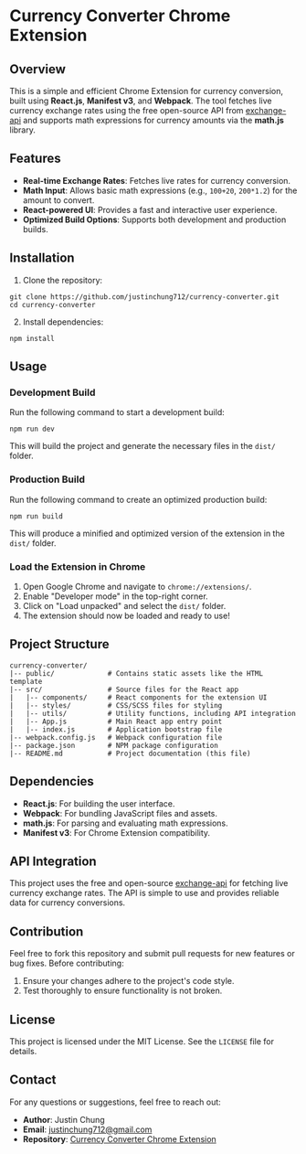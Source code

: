# Currency Converter Chrome Extension

## Overview

This is a simple and efficient Chrome Extension for currency conversion, built using **React.js**, **Manifest v3**, and **Webpack**. The tool fetches live currency exchange rates using the free open-source API from [exchange-api](https://github.com/fawazahmed0/exchange-api) and supports math expressions for currency amounts via the **math.js** library.

## Features

* **Real-time Exchange Rates**: Fetches live rates for currency conversion.
* **Math Input**: Allows basic math expressions (e.g., `100+20`, `200*1.2`) for the amount to convert.
* **React-powered UI**: Provides a fast and interactive user experience.
* **Optimized Build Options**: Supports both development and production builds.

## Installation

1. Clone the repository:
```
git clone https://github.com/justinchung712/currency-converter.git
cd currency-converter
```
2. Install dependencies:
```
npm install
```

## Usage

### Development Build

Run the following command to start a development build:
```
npm run dev
```

This will build the project and generate the necessary files in the `dist/` folder.

### Production Build

Run the following command to create an optimized production build:
```
npm run build
```

This will produce a minified and optimized version of the extension in the `dist/` folder.

### Load the Extension in Chrome

1. Open Google Chrome and navigate to `chrome://extensions/`.
2. Enable "Developer mode" in the top-right corner.
3. Click on "Load unpacked" and select the `dist/` folder.
4. The extension should now be loaded and ready to use!

## Project Structure

```
currency-converter/
|-- public/             # Contains static assets like the HTML template
|-- src/                # Source files for the React app
|   |-- components/     # React components for the extension UI
|   |-- styles/         # CSS/SCSS files for styling
|   |-- utils/          # Utility functions, including API integration
|   |-- App.js          # Main React app entry point
|   |-- index.js        # Application bootstrap file
|-- webpack.config.js   # Webpack configuration file
|-- package.json        # NPM package configuration
|-- README.md           # Project documentation (this file)
```

## Dependencies

* **React.js**: For building the user interface.
* **Webpack**: For bundling JavaScript files and assets.
* **math.js**: For parsing and evaluating math expressions.
* **Manifest v3**: For Chrome Extension compatibility.

## API Integration

This project uses the free and open-source [exchange-api](https://github.com/fawazahmed0/exchange-api) for fetching live currency exchange rates. The API is simple to use and provides reliable data for currency conversions.

## Contribution

Feel free to fork this repository and submit pull requests for new features or bug fixes. Before contributing:

1. Ensure your changes adhere to the project's code style.
2. Test thoroughly to ensure functionality is not broken.

## License

This project is licensed under the MIT License. See the `LICENSE` file for details.

## Contact

For any questions or suggestions, feel free to reach out:

* **Author**: Justin Chung
* **Email**: justinchung712@gmail.com
* **Repository**: [Currency Converter Chrome Extension](https://github.com/justinchung712/currency-converter/tree/main)
